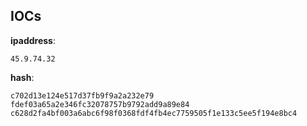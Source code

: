 
## IOCs

__ipaddress__:

```text
45.9.74.32
```
__hash__:

```text
c702d13e124e517d37fb9f9a2a232e79
fdef03a65a2e346fc32078757b9792add9a89e84
c628d2fa4bf003a6abc6f98f0368fdf4fb4ec7759505f1e133c5ee5f194e8bc4
```